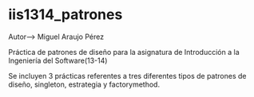 iis1314_patrones
================

Autor--> Miguel Araujo Pérez


Práctica de patrones de diseño para la asignatura de Introducción a la Ingeniería del Software(13-14)

Se incluyen 3 prácticas referentes a tres diferentes tipos de patrones de diseño, singleton, estrategia y factorymethod.
